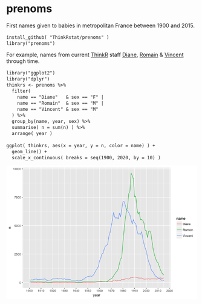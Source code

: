 # prenoms

First names given to babies in metropolitan France between 1900 and 2015. 

```
install_github( "ThinkRstat/prenoms" )
library("prenoms")
```

For example, names from current [ThinkR](http://thinkr.fr) staff 
[Diane](https://github.com/DianeBeldame), [Romain](https://github.com/romainfrancois) &
[Vincent](https://github.com/VincentGuyader) through time. 

```
library("ggplot2")
library("dplyr")
thinkrs <- prenoms %>%
  filter( 
    name == "Diane"   & sex == "F" |  
    name == "Romain"  & sex == "M" | 
    name == "Vincent" & sex == "M"   
  ) %>% 
  group_by(name, year, sex) %>%
  summarise( n = sum(n) ) %>%
  arrange( year )

ggplot( thinkrs, aes(x = year, y = n, color = name) ) + 
  geom_line() + 
  scale_x_continuous( breaks = seq(1900, 2020, by = 10) )
```

![](thinkr.png)
